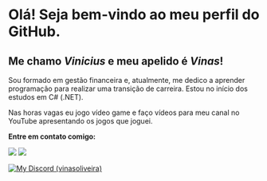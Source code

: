 # Olá! Seja bem-vindo ao meu perfil do GitHub.

## **Me chamo *Vinicius* e meu apelido é *Vinas*!**

Sou formado em gestão financeira e, atualmente, me dedico a aprender programação para realizar uma transição de carreira. Estou no início dos estudos em C# (.NET).

Nas horas vagas eu jogo vídeo game e faço vídeos para meu canal no YouTube apresentando os jogos que joguei.

**Entre em contato comigo:**

<div>
<a href = "mailto:vinasoliveira@gmail.com"><img loading="lazy" src="https://img.shields.io/badge/Gmail-D14836?style=for-the-badge&logo=gmail&logoColor=white" target="_blank"></a>  
<a href="https://www.youtube.com/@VinasGameShow" target="_blank"><img loading="lazy" src="https://img.shields.io/badge/YouTube-FF0000?style=for-the-badge&logo=youtube&logoColor=white" target="_blank"></a>

[![My Discord (vinasoliveira)](https://img.shields.io/badge/My-Discord-%235865F2.svg)](https://discord.com/users/vinasoliveira) 

</div>
